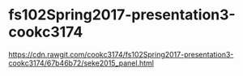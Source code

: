 # fs102Spring2017-presentation3-cookc3174

https://cdn.rawgit.com/cookc3174/fs102Spring2017-presentation3-cookc3174/67b46b72/seke2015_panel.html
